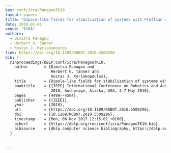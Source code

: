 ```yaml
---
key: conf/icra/PanagouTK10
layout: papers
title: "Dipole-like fields for stabilization of systems with Pfaffian constraints."
date: 2010-01-01
venue: "ICRA"
authors:
  - Dimitra Panagou
  - Herbert G. Tanner
  - Kostas J. Kyriakopoulos
link: https://doi.org/10.1109/ROBOT.2010.5509296
bib: |-
  @inproceedings{DBLP:conf/icra/PanagouTK10,
    author       = {Dimitra Panagou and
                    Herbert G. Tanner and
                    Kostas J. Kyriakopoulos},
    title        = {Dipole-like fields for stabilization of systems with Pfaffian constraints},
    booktitle    = {{IEEE} International Conference on Robotics and Automation, {ICRA}
                    2010, Anchorage, Alaska, USA, 3-7 May 2010},
    pages        = {4499--4504},
    publisher    = {{IEEE}},
    year         = {2010},
    url          = {https://doi.org/10.1109/ROBOT.2010.5509296},
    doi          = {10.1109/ROBOT.2010.5509296},
    timestamp    = {Mon, 06 Nov 2017 12:15:02 +0100},
    biburl       = {https://dblp.org/rec/conf/icra/PanagouTK10.bib},
    bibsource    = {dblp computer science bibliography, https://dblp.org}
  }


---
```

